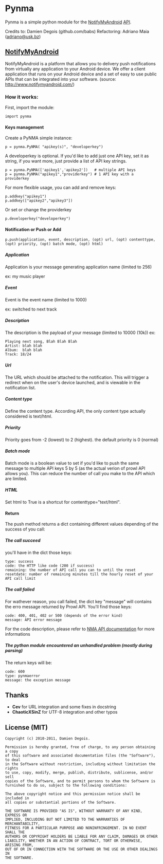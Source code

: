 Pynma
======

Pynma is a simple python module for the [NotifyMyAndroid][nma] [API][NMA API].

[nma]: http://www.notifymyandroid.com/
[NMA API]: http://www.notifymyandroid.com/api.jsp

Credits to: Damien Degois (github.com/babs)
Refactoring: Adriano Maia (adriano@usk.bz)

[NotifyMyAndroid][nma]
---------------
NotifyMyAndroid is a platform that allows you to delivery push notifications from virtually any application to your Android device. We offer a client application that runs on your Android device and a set of easy to use public APIs that can be integrated into your software. (source: http://www.notifymyandroid.com/)

### How it works:
First, import the module:

    import pynma

#### Keys management

Create a PyNMA simple instance:

    p = pynma.PyNMA( "apikey(s)", "developerkey")

A developerkey is optional. If you'd like to add just one API key, set it as string, if you want more, just provide a list of API key strings.

    p = pynma.PyNMA(['apikey1','apikey2'])   # multiple API keys
    p = pynma.PyNMA("apikey1","providerkey") # 1 API key with a providerkey

For more flexible usage, you can add and remove keys:

    p.addkey("apikey1")
    p.addkey(["apikey2","apikey3"])

Or set or change the providerkey

    p.developerkey("developerkey")

#### Notification or Push or Add
    
    p.push(application, event, description, (opt) url, (opt) contenttype, (opt) priority, (opt) batch mode, (opt) html)

##### Application

Application is your message generating application name (limited to 256)

ex: my music player

##### Event

Event is the event name (limited to 1000)

ex: switched to next track

##### Description

The description is the payload of your message (limited to 10000 (10k))
ex:

    Playing next song, Blah Blah Blah
    Artist: blah blah
    Album:  blah blah
    Track: 18/24

##### Url

The URL which should be attached to the notification.
This will trigger a redirect when on the user's device launched, and is viewable in the notification list.

##### Content type

Define the content type.
According API, the only content type actually considered is text/html.

##### Priority

Priority goes from -2 (lowest) to 2 (highest). the default priority is 0 (normal)

##### Batch mode

Batch mode is a boolean value to set if you'd like to push the same message to multiple API keys 5 by 5 (as the actual verion of prowl API allows you). This can reduce the number of call you make to the API which are limited.

##### HTML

Set html to True is a shortcut for contenttype="text/html".

#### Return

The push method returns a dict containing different values depending of the success of you call:

##### The call succeed

you'll have in the dict those keys:

    type: success
    code: the HTTP like code (200 if success)
    remaining: the number of API call you can to until the reset
    resetdate: number of remaining minutes till the hourly reset of your API call limit

##### The call failed

For wathever reason, you call failed, the dict key "message" will contains the erro message returned by Prowl API. You'll find those keys:

    code: 400, 401, 402 or 500 (depends of the error kind)
    message: API error message

For the code description,  please refer to [NMA API documentation][NMA API] for more informations

##### The python module encountered an unhandled problem (mostly during parsing)

The return keys will be:

    code: 600
    type: pynmaerror
    message: the exception message

Thanks
------

* **Cev** for URL integration and some fixes in docstring
* **ChaoticXSinZ** for UTF-8 integration and other typos

License (MIT)
-------------

    Copyright (c) 2010-2011, Damien Degois.

    Permission is hereby granted, free of charge, to any person obtaining a copy
    of this software and associated documentation files (the "Software"), to deal
    in the Software without restriction, including without limitation the rights
    to use, copy, modify, merge, publish, distribute, sublicense, and/or sell
    copies of the Software, and to permit persons to whom the Software is
    furnished to do so, subject to the following conditions:

    The above copyright notice and this permission notice shall be included in
    all copies or substantial portions of the Software.

    THE SOFTWARE IS PROVIDED "AS IS", WITHOUT WARRANTY OF ANY KIND, EXPRESS OR
    IMPLIED, INCLUDING BUT NOT LIMITED TO THE WARRANTIES OF MERCHANTABILITY,
    FITNESS FOR A PARTICULAR PURPOSE AND NONINFRINGEMENT. IN NO EVENT SHALL THE
    AUTHORS OR COPYRIGHT HOLDERS BE LIABLE FOR ANY CLAIM, DAMAGES OR OTHER
    LIABILITY, WHETHER IN AN ACTION OF CONTRACT, TORT OR OTHERWISE, ARISING FROM,
    OUT OF OR IN CONNECTION WITH THE SOFTWARE OR THE USE OR OTHER DEALINGS IN
    THE SOFTWARE.
